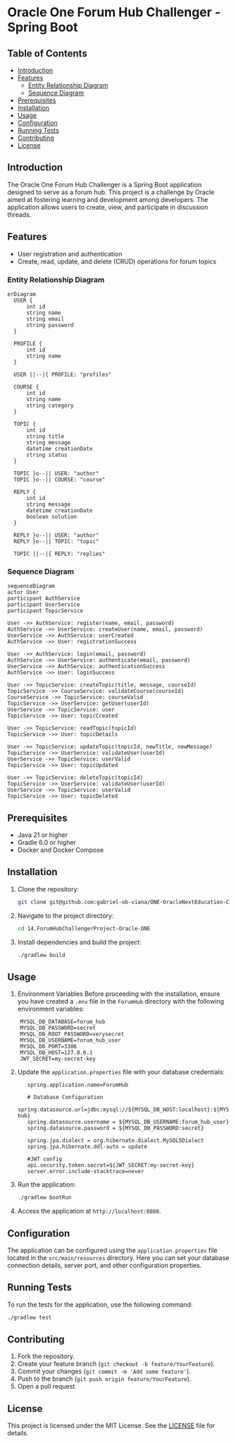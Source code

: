 # Oracle One Forum Hub Challenger - Spring Boot

## Table of Contents
- [Introduction](#introduction)
- [Features](#features)
  - [Entity Relationship Diagram](#entity-relationship-diagram)
  - [Sequence Diagram](#sequence-diagram)
- [Prerequisites](#prerequisites)
- [Installation](#installation)
- [Usage](#usage)
- [Configuration](#configuration)
- [Running Tests](#running-tests)
- [Contributing](#contributing)
- [License](#license)

## Introduction
The Oracle One Forum Hub Challenger is a Spring Boot application designed to serve as a forum hub. This project is a challenge by Oracle aimed at fostering learning and development among developers. The application allows users to create, view, and participate in discussion threads.

## Features
- User registration and authentication
- Create, read, update, and delete (CRUD) operations for forum topics

### Entity Relationship Diagram
```mermaid
erDiagram
  USER {
      int id
      string name
      string email
      string password
  }
  
  PROFILE {
      int id
      string name
  }
  
  USER ||--|{ PROFILE: "profiles"
  
  COURSE {
      int id
      string name
      string category
  }
  
  TOPIC {
      int id
      string title
      string message
      datetime creationDate
      string status
  }
  
  TOPIC }o--|| USER: "author"
  TOPIC }o--|| COURSE: "course"
  
  REPLY {
      int id
      string message
      datetime creationDate
      boolean solution
  }
  
  REPLY }o--|| USER: "author"
  REPLY }o--|| TOPIC: "topic"
  
  TOPIC ||--|{ REPLY: "replies"
```

### Sequence Diagram
```mermaid
sequenceDiagram
actor User
participant AuthService
participant UserService
participant TopicService

User ->> AuthService: register(name, email, password)
AuthService ->> UserService: createUser(name, email, password)
UserService ->> AuthService: userCreated
AuthService ->> User: registrationSuccess

User ->> AuthService: login(email, password)
AuthService ->> UserService: authenticate(email, password)
UserService ->> AuthService: authenticationSuccess
AuthService ->> User: loginSuccess

User ->> TopicService: createTopic(title, message, courseId)
TopicService ->> CourseService: validateCourse(courseId)
CourseService ->> TopicService: courseValid
TopicService ->> UserService: getUser(userId)
UserService ->> TopicService: user
TopicService ->> User: topicCreated

User ->> TopicService: readTopic(topicId)
TopicService ->> User: topicDetails

User ->> TopicService: updateTopic(topicId, newTitle, newMessage)
TopicService ->> UserService: validateUser(userId)
UserService ->> TopicService: userValid
TopicService ->> User: topicUpdated

User ->> TopicService: deleteTopic(topicId)
TopicService ->> UserService: validateUser(userId)
UserService ->> TopicService: userValid
TopicService ->> User: topicDeleted
```

## Prerequisites
- Java 21 or higher
- Gradle 6.0 or higher
- Docker and Docker Compose

## Installation
1. Clone the repository:
   ```bash
   git clone git@github.com:gabriel-ob-viana/ONE-OracleNextEducation-C6/14.ForumHubChallengerProject-Oracle-ONE
   ```
2. Navigate to the project directory:
   ```bash
   cd 14.ForumHubChallengerProject-Oracle-ONE
   ```
3. Install dependencies and build the project:
   ```bash
   ./gradlew build
   ```

## Usage
1. Environment Variables
Before proceeding with the installation, ensure you have created a `.env` file in the `ForumHub` directory with the following environment variables:

```plaintext
    MYSQL_DB_DATABASE=forum_hub
    MYSQL_DB_PASSWORD=secret
    MYSQL_DB_ROOT_PASSWORD=verysecret
    MYSQL_DB_USERNAME=forum_hub_user
    MYSQL_DB_PORT=3306
    MYSQL_DB_HOST=127.0.0.1
    JWT_SECRET=my-secret-key
```

2. Update the `application.properties` file with your database credentials:
   ```properties
      spring.application.name=ForumHub

      # Database Configuration
      spring.datasource.url=jdbc:mysql://${MYSQL_DB_HOST:localhost}:${MYSQL_DB_PORT:3306}/${MYSQL_DB_DATABASE:forum-hub}
      spring.datasource.username = ${MYSQL_DB_USERNAME:forum_hub_user}
      spring.datasource.password = ${MYSQL_DB_PASSWORD:secret}

      spring.jpa.dialect = org.hibernate.dialect.MySQL5Dialect
      spring.jpa.hibernate.ddl-auto = update

      #JWT config
      api.security.token.secret=${JWT_SECRET:my-secret-key}
      server.error.include-stacktrace=never
   ```

3. Run the application:
   ```bash
   ./gradlew bootRun
   ```

5. Access the application at `http://localhost:8080`.

## Configuration
The application can be configured using the `application.properties` file located in the `src/main/resources` directory. Here you can set your database connection details, server port, and other configuration properties.

## Running Tests
To run the tests for the application, use the following command:
```bash
./gradlew test
```

## Contributing
1. Fork the repository.
2. Create your feature branch (`git checkout -b feature/YourFeature`).
3. Commit your changes (`git commit -m 'Add some feature'`).
4. Push to the branch (`git push origin feature/YourFeature`).
5. Open a pull request.

## License
This project is licensed under the MIT License. See the [LICENSE](LICENSE) file for details.